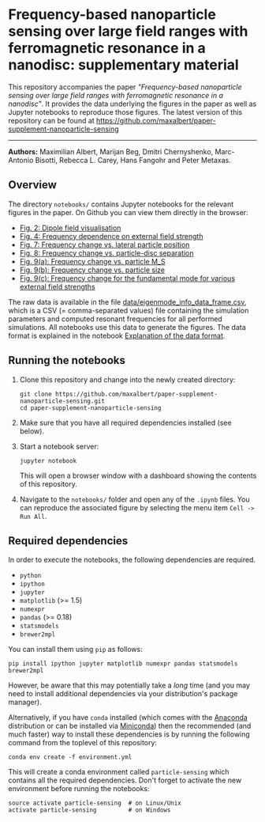 # Frequency-based nanoparticle sensing over large field ranges with ferromagnetic resonance in a nanodisc: supplementary material

This repository accompanies the paper _"Frequency-based nanoparticle sensing over large field ranges with ferromagnetic resonance in a nanodisc"_.
It provides the data underlying the figures in the paper as well as Jupyter notebooks to reproduce those figures.
The latest version of this repository can be found at https://github.com/maxalbert/paper-supplement-nanoparticle-sensing

----------

**Authors:**
Maximilian Albert, Marijan Beg, Dmitri Chernyshenko, Marc-Antonio Bisotti, Rebecca L. Carey, Hans Fangohr and Peter Metaxas.


## Overview

The directory `notebooks/` contains Jupyter notebooks for the relevant figures in the paper.
On Github you can view them directly in the browser:

- [Fig. 2: Dipole field visualisation](./notebooks/fig_2_dipole_field_visualisation.ipynb)
- [Fig. 4: Frequency dependence on external field strength](./notebooks/fig_4_frequency_dependence_on_external_field.ipynb)
- [Fig. 7: Frequency change vs. lateral particle position](./notebooks/fig_7_frequency_change_vs_lateral_particle_position.ipynb)
- [Fig. 8: Frequency change vs. particle-disc separation](./notebooks/fig_8_frequency_change_vs_particle_separation.ipynb)
- [Fig. 9(a): Frequency change vs. particle M_S](./notebooks/fig_9a_dependence_of_frequency_change_on_particle_Ms.ipynb)
- [Fig. 9(b): Frequency change vs. particle size](./notebooks/fig_9b_dependence_of_frequency_change_on_particle_size.ipynb)
- [Fig. 9(c): Frequency change for the fundamental mode for various external field strengths](./notebooks/fig_9c_comparison_of_frequency_change_for_various_external_field_strengths.ipynb)

The raw data is available in the file [data/eigenmode_info_data_frame.csv](./data/eigenmode_info_data_frame.csv), which is a CSV (= comma-separated values) file containing the simulation parameters and computed resonant frequencies for all performed simulations. All notebooks use this data to generate the figures.
The data format is explained in the notebook [Explanation of the data format](./notebooks/explanation_of_the_data_format.ipynb).

## Running the notebooks

1. Clone this repository and change into the newly created directory:
   ```
   git clone https://github.com/maxalbert/paper-supplement-nanoparticle-sensing.git
   cd paper-supplement-nanoparticle-sensing
   ```

2. Make sure that you have all required dependencies installed (see below).

3. Start a notebook server:
   ```
   jupyter notebook
   ```
   This will open a browser window with a dashboard showing the contents of this repository.

4. Navigate to the `notebooks/` folder and open any of the `.ipynb` files. You can reproduce
the associated figure by selecting the menu item `Cell -> Run All`.


## Required dependencies

In order to execute the notebooks, the following dependencies are required.

- `python`
- `ipython`
- `jupyter`
- `matplotlib` (>= 1.5)
- `numexpr`
- `pandas` (>= 0.18)
- `statsmodels`
- `brewer2mpl`

You can install them using `pip` as follows:
```
pip install ipython jupyter matplotlib numexpr pandas statsmodels brewer2mpl
```
However, be aware that this may potentially take a *long* time (and
you may need to install additional dependencies via your
distribution's package manager).

Alternatively, if you have `conda` installed (which comes with the [Anaconda](https://docs.continuum.io/anaconda/index) distribution
or can be installed via [Miniconda](http://conda.pydata.org/miniconda.html)) then the recommended (and much faster) way to install these dependencies
is by running the following command from the toplevel of this repository:
```
conda env create -f environment.yml
```
This will create a conda environment called `particle-sensing` which contains all the required dependencies.
Don't forget to activate the new environment before running the notebooks:
```
source activate particle-sensing  # on Linux/Unix
activate particle-sensing         # on Windows
```

